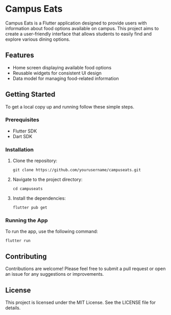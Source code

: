 # Campus Eats

Campus Eats is a Flutter application designed to provide users with information about food options available on campus. This project aims to create a user-friendly interface that allows students to easily find and explore various dining options.

## Features

- Home screen displaying available food options
- Reusable widgets for consistent UI design
- Data model for managing food-related information

## Getting Started

To get a local copy up and running follow these simple steps.

### Prerequisites

- Flutter SDK
- Dart SDK

### Installation

1. Clone the repository:
   ```
   git clone https://github.com/yourusername/campuseats.git
   ```
2. Navigate to the project directory:
   ```
   cd campuseats
   ```
3. Install the dependencies:
   ```
   flutter pub get
   ```

### Running the App

To run the app, use the following command:
```
flutter run
```

## Contributing

Contributions are welcome! Please feel free to submit a pull request or open an issue for any suggestions or improvements.

## License

This project is licensed under the MIT License. See the LICENSE file for details.